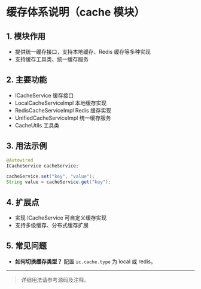 # 缓存体系说明（cache 模块）

## 1. 模块作用

- 提供统一缓存接口，支持本地缓存、Redis 缓存等多种实现
- 支持缓存工具类、统一缓存服务

## 2. 主要功能

- ICacheService 缓存接口
- LocalCacheServiceImpl 本地缓存实现
- RedisCacheServiceImpl Redis 缓存实现
- UnifiedCacheServiceImpl 统一缓存服务
- CacheUtils 工具类

## 3. 用法示例

```java
@Autowired
ICacheService cacheService;

cacheService.set("key", "value");
String value = cacheService.get("key");
```

## 4. 扩展点

- 实现 ICacheService 可自定义缓存实现
- 支持多级缓存、分布式缓存扩展

## 5. 常见问题

- **如何切换缓存类型？**
  配置 `ic.cache.type` 为 local 或 redis。

---

> 详细用法请参考源码及注释。 
